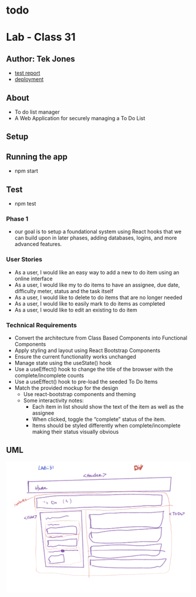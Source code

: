 # todo
# Lab - Class 31


## Author: Tek Jones
  * [test report]()
  * [deployment]()


## About
- To do list manager
- A Web Application for securely managing a To Do List


## Setup


## Running the app
  * npm start

## Test
* npm test



### Phase 1
- our goal is to setup a foundational system using React hooks that we can build upon in later phases, adding databases, logins, and more advanced features.

### User Stories
- As a user, I would like an easy way to add a new to do item using an online interface
- As a user, I would like my to do items to have an assignee, due date, difficulty meter, status and the task itself
- As a user, I would like to delete to do items that are no longer needed
- As a user, I would like to easily mark to do items as completed
- As a user, I would like to edit an existing to do item

### Technical Requirements
- Convert the architecture from Class Based Components into Functional Components
- Apply styling and layout using React Bootstrap Components
- Ensure the current functionality works unchanged
- Manage state using the useState() hook
- Use a useEffect() hook to change the title of the browser with the complete/incomplete counts
- Use a useEffect() hook to pre-load the seeded To Do Items
- Match the provided mockup for the design
   - Use react-bootstrap components and theming
   - Some interactivity notes:
     - Each item in list should show the text of the item as well as the assignee
     - When clicked, toggle the “complete” status of the item.
     - Items should be styled differently when complete/incomplete making their status visually obvious

## UML
![UML](./UML-phase1.png)
